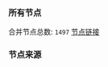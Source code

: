 ### 所有节点
合并节点总数: `1497`
[节点链接](https://raw.githubusercontent.com/rzhy1/11/master/sub/sub_merge_base64.txt)

### 节点来源